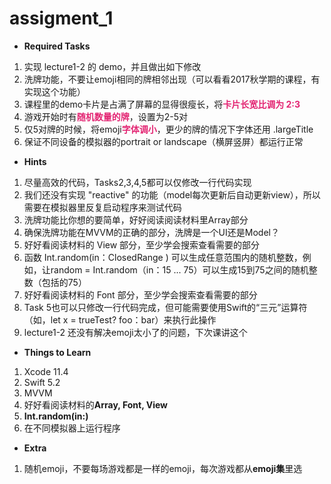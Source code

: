 # assigment_1
- **Required Tasks**  
1. 实现 lecture1-2 的 demo，并且做出如下修改  
2. 洗牌功能，不要让emoji相同的牌相邻出现（可以看看2017秋学期的课程，有实现这个功能）  
3. 课程里的demo卡片是占满了屏幕的显得很瘦长，将<font color = #e32472>**卡片长宽比调为 2:3**</font>  
4. 游戏开始时有<font color = #e32472>**随机数量的牌**</font>，设置为2-5对  
5. 仅5对牌的时候，将emoji<font color = #e32472>**字体调小**</font>，更少的牌的情况下字体还用 .largeTitle  
6. 保证不同设备的模拟器的portrait or landscape（横屏竖屏）都运行正常

- **Hints**  
1. 尽量高效的代码，Tasks2,3,4,5都可以仅修改一行代码实现  
2. 我们还没有实现 "reactive" 的功能（model每次更新后自动更新view），所以需要在模拟器里反复启动程序来测试代码  
3. 洗牌功能比你想的要简单，好好阅读阅读材料里Array部分  
4. 确保洗牌功能在MVVM的正确的部分，洗牌是一个UI还是Model？  
5. 好好看阅读材料的 View 部分，至少学会搜索查看需要的部分   
6. 函数 Int.random(in：ClosedRange <Int>) 可以生成任意范围内的随机整数，例如，让random = Int.random（in：15 ... 75）可以生成15到75之间的随机整数（包括的75）  
7. 好好看阅读材料的 Font 部分，至少学会搜索查看需要的部分   
8. Task 5也可以只修改一行代码完成，但可能需要使用Swift的“三元”运算符（如，let x = trueTest? foo：bar）来执行此操作   
9. lecture1-2 还没有解决emoji太小了的问题，下次课讲这个

- **Things to Learn**  
1. Xcode 11.4   
2. Swift 5.2    
3. MVVM  
4. 好好看阅读材料的**Array, Font, View**    
5. **Int.random(in:)**  
6. 在不同模拟器上运行程序  

- **Extra**  
1. 随机emoji，不要每场游戏都是一样的emoji，每次游戏都从**emoji集**里选  